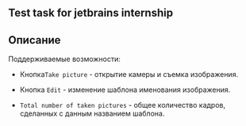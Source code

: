 ## Test task for jetbrains internship

## Описание

Поддерживаемые возможности:

* Кнопка`Take picture` - открытие камеры и съемка изображения.

*  Кнопка `Edit` - изменение шаблона именования изображения.

* `Total number of taken pictures` - общее количество кадров, сделанных с данным названием шаблона.

